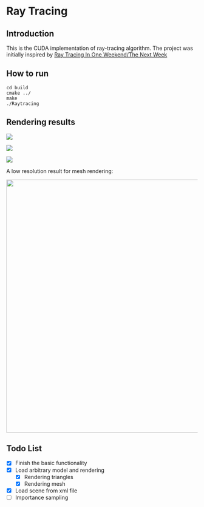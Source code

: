 # Ray Tracing


## Introduction

This is the CUDA implementation of ray-tracing algorithm. The project was initially inspired by [Ray Tracing In One Weekend/The Next Week](https://github.com/RayTracing/raytracing.github.io)


## How to run

```
cd build
cmake ../
make
./Raytracing
```


## Rendering results

![](https://github.com/HelloSangShen/raytracing.cuda/blob/master/images/image1.png)

![](https://github.com/HelloSangShen/raytracing.cuda/blob/master/images/image2.png)

![](https://github.com/HelloSangShen/raytracing.cuda/blob/master/images/image3.png)

A low resolution result for mesh rendering:
<p align="center">
  <img width="533" height="667" src="https://github.com/HelloSangShen/raytracing.cuda/blob/master/images/image4.png">
</p>


## Todo List

- [x] Finish the basic functionality
- [x] Load arbitrary model and rendering
    - [x] Rendering triangles
    - [x] Rendering mesh
- [x] Load scene from xml file
- [ ] Importance sampling
